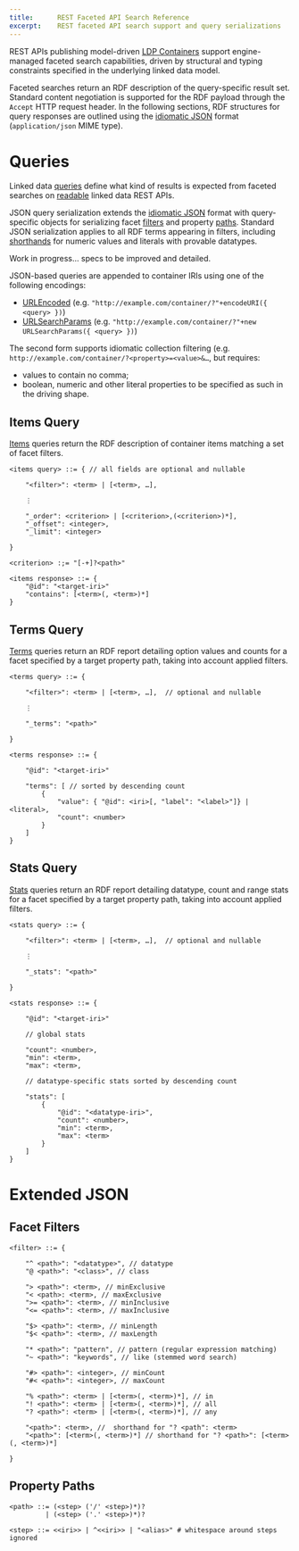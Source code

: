 ```yaml
---
title:      REST Faceted API Search Reference
excerpt:    REST faceted API search support and query serializations
---
```


REST APIs publishing model-driven [LDP Containers](https://www.w3.org/TR/ldp/#ldpc) support engine-managed faceted search capabilities, driven by structural and typing constraints specified in the underlying linked data model.

<!-- document support for other query serializations -->

Faceted searches return an RDF description of the query-specific result set. Standard content negotiation is supported for the RDF payload through the `Accept` HTTP request header. In the following sections, RDF structures for query responses are outlined using the [idiomatic JSON](idiomatic-json) format (`application/json`  MIME type).

# Queries

Linked data [queries](../javadocs/com/metreeca/tree/Query.html) define what kind of results is expected from faceted searches on [readable](../tutorials/interacting-with-ldp-apis#read-operations) linked data REST APIs.

JSON query serialization extends the [idiomatic JSON](idiomatic-json) format with  query-specific objects for serializing facet [filters](#facet-filters) and property [paths](#property-paths). Standard JSON serialization applies to all RDF terms appearing in filters, including [shorthands](idiomatic-json#literals) for numeric values and literals with provable datatypes.

<p class="warning">Work in progress… specs to be improved and detailed.</p>
JSON-based queries are appended to container IRIs using one of the following encodings:

- [URLEncoded](https://developer.mozilla.org/en-US/docs/Web/JavaScript/Reference/Global_Objects/encodeURI) (e.g. `"http://example.com/container/?"+encodeURI({ <query> })`)
- [URLSearchParams](https://developer.mozilla.org/en-US/docs/Web/API/URLSearchParams) (e.g. `"http://example.com/container/?"+new URLSearchParams({ <query> })`)

The second form supports idiomatic collection filtering (e.g. `http://example.com/container/?<property>=<value>&…`, but requires:

- values to contain no comma;
- boolean, numeric and other literal properties to be specified as such in the driving shape.

## Items Query

[Items](../javadocs/com/metreeca/tree/queries/Items.html) queries return the RDF description of container items matching a set of facet filters.

    <items query> ::= { // all fields are optional and nullable
    
        "<filter>": <term> | [<term>, …],
        
        ⋮
        
        "_order": <criterion> | [<criterion>,(<criterion>)*],
        "_offset": <integer>,
        "_limit": <integer>
        
    }
    
    <criterion> :;= "[-+]?<path>"

```
<items response> ::= {
    "@id": "<target-iri>"
    "contains": [<term>(, <term>)*]
}
```

## Terms Query

[Terms](../javadocs/com/metreeca/tree/queries/Terms.html) queries return an RDF report detailing option values and counts for a facet specified by a target property path, taking into account applied filters.

    <terms query> ::= {
            
        "<filter>": <term> | [<term>, …],  // optional and nullable
        
        ⋮
    
        "_terms": "<path>"
    
    }

```
<terms response> ::= {

    "@id": "<target-iri>"
        
    "terms": [ // sorted by descending count
        {
            "value": { "@id": <iri>[, "label": "<label>"]} | <literal>,
            "count": <number>
        }
    ]
}
```

## Stats Query

[Stats](../javadocs/com/metreeca/tree/queries/Stats.html) queries return an RDF report detailing datatype, count and range stats for a facet specified by a target property path, taking into account applied filters.

```
<stats query> ::= {
    
    "<filter>": <term> | [<term>, …],  // optional and nullable
    
    ⋮

    "_stats": "<path>"
    
}
```

```
<stats response> ::= {

    "@id": "<target-iri>"
    
    // global stats 
    
    "count": <number>,
    "min": <term>,
    "max": <term>,
    
    // datatype-specific stats sorted by descending count
    
    "stats": [
        {
            "@id": "<datatype-iri>",
            "count": <number>,
            "min": <term>,
            "max": <term>
        }
    ]
}
```

# Extended JSON

## Facet Filters

```
<filter> ::= {

    "^ <path>": "<datatype>", // datatype
    "@ <path>": "<class>", // class
    
    "> <path>": <term>, // minExclusive
    "< <path>: <term>, // maxExclusive
    ">= <path>": <term>, // minInclusive
    "<= <path>": <term>, // maxInclusive
    
    "$> <path>": <term>, // minLength
    "$< <path>": <term>, // maxLength
    
    "* <path>": "pattern", // pattern (regular expression matching)
    "~ <path>": "keywords", // like (stemmed word search)
    
    "#> <path>": <integer>, // minCount
    "#< <path>": <integer>, // maxCount
    
    "% <path>": <term> | [<term>(, <term>)*], // in
    "! <path>": <term> | [<term>(, <term>)*], // all
    "? <path>": <term> | [<term>(, <term>)*], // any
        
    "<path>": <term>, //  shorthand for "? <path": <term>
    "<path>": [<term>(, <term>)*] // shorthand for "? <path>": [<term>(, <term>)*]
    
}
```

## Property Paths

```
<path> ::= (<step> ('/' <step>)*)?
         | (<step> ('.' <step>)*)?
         
<step> ::= <<iri>> | ^<<iri>> | "<alias>" # whitespace around steps ignored
```

